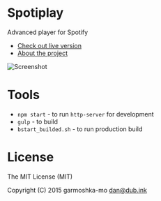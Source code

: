 # Spotiplay

Advanced player for Spotify

* [Check out live version](https://spotiplay.github.io/)
* [About the project](http://garmoshka-mo.blogspot.com/2015/08/spotiplay.html)

![Screenshot](http://2.bp.blogspot.com/-303XBkSl13U/VcRfWA8TGQI/AAAAAAAAAo8/PlqiFkQtvSU/s1600/quick-search.png)

# Tools

* `npm start` - to run `http-server` for development
* `gulp` - to build
* `bstart_builded.sh` - to run production build

# License

The MIT License (MIT)

Copyright (C) 2015 garmoshka-mo dan@dub.ink
